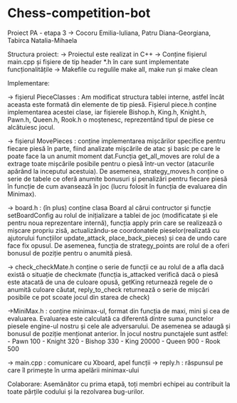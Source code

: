 # Chess-competition-bot
Proiect PA - etapa 3 -> Cocoru Emilia-Iuliana, Patru Diana-Georgiana, Tabirca Natalia-Mihaela

Structura proiect:
    -> Proiectul este realizat in C++
    -> Conține fișierul main.cpp și fișiere de tip header *.h în care sunt implementate
    funcționalitățile
    -> Makefile cu regulile make all, make run și make clean

Implementare:

-> fișierul PieceClasses :
    Am modificat structura tablei interne, astfel încât aceasta este formată din elemente de tip piesă.
    Fișierul piece.h conține implementarea acestei clase, iar fișierele Bishop.h, King.h, Knight.h,
    Pawn.h, Queen.h, Rook.h o moștenesc, reprezentând tipul de piese ce alcătuiesc jocul.

-> fișierul MovePieces : conține implementarea mișcărilor specifice pentru fiecare piesă în parte,
fiind analizate mișcările de atac și basic pe care le poate face la un anumit moment dat.Funcția
get_all_moves are rolul de a extrage toate mișcările posibile pentru o piesă într-un vector
(atacurile apărând la inceputul acestuia). De asemenea, strategy_moves.h conține o serie de tabele
ce oferă anumite bonusuri și penalizări pentru fiecare piesă în funcție de cum avansează în joc
(lucru folosit în funcția de evaluarea din Minimax).

-> board.h : (în plus) conține clasa Board al cărui contructor și funcție setBoardConfig au rolul de
inițializare a tablei de joc (modificatate și ele pentru noua reprezentare internă), funcția apply prin
care se realizează o mișcare propriu zisă, actualizându-se coordonatele pieselor(realizată cu ajutorului
funcțiilor update_attack, place_back_pieces) și cea de undo care face fix opusul.
De asemenea, funcția de strategy_points are rolul de a oferi bonusul de poziție pentru o anumită piesă.

-> check_checkMate.h conține o serie de funcții ce au rolul de a afla dacă există o situație de checkmate
(funcția is_attacked verifică dacă o piesă este atacată de una de culoare opusă, getKing returnează regele
de o anumită culoare căutat, reply_to_check returnează o serie de mișcări posibile ce pot scoate jocul din starea de check)

->MiniMax.h : conține minimax-ul, format din funcția de maxi, mini și cea de evaluarea. Evaluarea este calculată
ca diferentă dintre suma punctelor piesele engine-ul nostru și cele ale adversarului. De asemenea se adaugă și
bonusul de poziție menționat anterior. În jocul nostru punctajele sunt astfel:
			- Pawn   100
			- Knight 320
			- Bishop 330
			- King   20000
			- Queen  900
			- Rook	 500

-> main.cpp : comunicare cu Xboard, apel funcții
-> reply.h  : răspunsul pe care îl primește în urma apelării minimax-ului


Colaborare:
	Asemănător cu prima etapă, toți membri echipei au contribuit la toate părțile codului
    și la rezolvarea bug-urilor.
